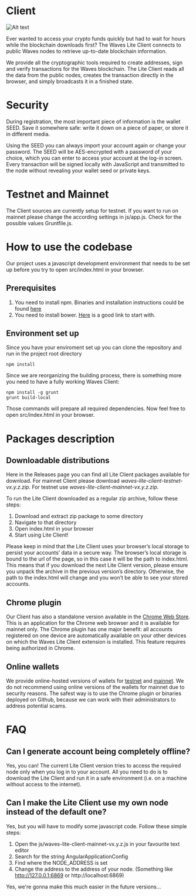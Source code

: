 # Client

![Alt text](https://pbs.twimg.com/media/CjUjPVgVAAA60Pv.jpg "Waves Client Screen")

Ever wanted to access your crypto funds quickly but had to wait for hours while the blockchain downloads first? 
The Waves Lite Client connects to public Waves nodes to retrieve up-to-date blockchain information.

We provide all the cryptographic tools required to create addresses, sign and verify transactions for the Waves blockchain. 
The Lite Client reads all the data from the public nodes, creates the transaction directly in the browser, 
and simply broadcasts it in a finished state.

# Security

During registration, the most important piece of information is the wallet SEED. Save it somewhere safe: 
write it down on a piece of paper, or store it in different media.


Using the SEED you can always import your account again or change your password. The SEED will be AES-encrypted 
with a password of your choice, which you can enter to access your account at the log-in screen. 
Every transaction will be signed locally with JavaScript and transmitted to the node without revealing your wallet seed or private keys.

# Testnet and Mainnet

The Client sources are currently setup for testnet. 
If you want to run on mainnet please change the according settings in js/app.js. Check for the possible values Gruntfile.js.

# How to use the codebase

Our project uses a javascript development environment that needs to be set up before you try to open src/index.html in your browser.

## Prerequisites

1. You need to install npm. Binaries and installation instructions could be found [here](https://nodejs.org/en/download/)
1. You need to install bower. [Here](https://bower.io/) is a good link to start with.

## Environment set up

Since you have your enviroment set up you can clone the repository and run in the project root directory
```
npm install
```
Since we are reorganizing the building process, there is something more you need to have a fully working Waves Client:
```
npm install -g grunt
grunt build-local
```
Those commands will prepare all required dependencies. Now feel free to open src/index.html in your browser.

# Packages description

## Downloadable distributions

Here in the Releases page you can find all Lite Client packages available for download. 
For mainnet Client please download *waves-lite-client-testnet-vx.y.z.zip*. 
For testnet use *waves-lite-client-mainnet-vx.y.z.zip*. 

To run the Lite Client downloaded as a regular zip archive, follow these steps:
1. Download and extract zip package to some directory
1. Navigate to that directory
1. Open index.html in your browser
1. Start using Lite Client!

Please keep in mind that the Lite Client uses your browser’s local storage to persist your accounts’ data in a secure way. 
The browser’s local storage is bound to the url of the page, so in this case it will be the path to index.html. 
This means that if you download the next Lite Client version, please ensure you unpack the archive in the previous version’s directory. 
Otherwise, the path to the index.html will change and you won’t be able to see your stored accounts.

## Chrome plugin

Our Client has also a standalone version available in the [Chrome Web Store](https://chrome.google.com/webstore/detail/wavesliteapp/kfmcaklajknfekomaflnhkjjkcjabogm). 
This is an application for the Chrome web browser and it is available for mainnet only. 
The Chrome plugin has one major benefit: all accounts registered on one device are automatically available 
on your other devices on which the Waves Lite Client extension is installed. 
This feature requires being authorized in Chrome.

## Online wallets

We provide online-hosted versions of wallets for [testnet](testnet.waveswallet.io) and [mainnet](waveswallet.io). 
We do not recommend using online versions of the wallets for mainnet due to security reasons. 
The safest way is to use the Chrome plugin or binaries deployed on Github, because we can work with their administrators to address potential scams.

# FAQ
## Can I generate account being completely offline?

Yes, you can! The current Lite Client version tries to access the required node only when you log in to your account. 
All you need to do is to download the Lite Client and run it in a safe environment (i.e. on a machine without access to the internet).

## Can I make the Lite Client use my own node instead of the default one?

Yes, but you will have to modify some javascript code. Follow these simple steps:
1. Open the js/waves-lite-client-mainnet-vx.y.z.js in your favourite text editor
1. Search for the string AngularApplicationConfig
1. Find where the NODE_ADDRESS is set
1. Change the address to the address of your node. (Something like http://127.0.0.1:6869 or http://localhost:6869)

Yes, we're gonna make this much easier in the future versions...